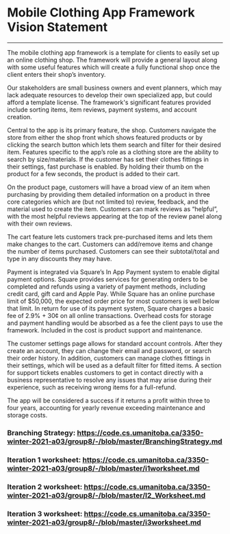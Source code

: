 # **Mobile Clothing App Framework Vision Statement**



---

The mobile clothing app framework is a template for clients to easily set up an online clothing shop. The framework will provide a general layout along with some useful features which will create a fully functional shop once the client enters their shop’s inventory.

Our stakeholders are small business owners and event planners, which may lack adequate resources to develop their own specialized app, but could afford a template license. The framework's significant features provided include sorting items, item reviews, payment systems, and account creation. 

Central to the app is its primary feature, the shop. Customers navigate the store from either the shop front which shows featured products or by clicking the search button which lets them search and filter for their desired item. Features specific to the app’s role as a clothing store are the ability to search by size/materials. If the customer has set their clothes fittings in their settings, fast purchase is enabled. By holding their thumb on the product for a few seconds, the product is added to their cart.

On the product page, customers will have a broad view of an item when purchasing by providing them detailed information on a product in three core categories which are (but not limited to) review, feedback, and the material used to create the item. Customers can mark reviews as “helpful”, with the most helpful reviews appearing at the top of the review panel along with their own reviews.

The cart feature lets customers track pre-purchased items and lets them make changes to the cart. Customers can add/remove items and change the number of items purchased. Customers can see their subtotal/total and type in any discounts they may have. 

Payment is integrated via Square’s In App Payment system to enable digital payment options. Square provides services for generating orders to be completed and refunds using a variety of payment methods, including credit card, gift card and Apple Pay. While Square has an online purchase limit of $50,000, the expected order price for most customers is well below that limit. In return for use of its payment system, Square charges a basic fee of 2.9% + 30¢  on all online transactions. Overhead costs for storage and payment handling would be absorbed as a fee the client pays to use the framework. Included in the cost is product support and maintenance.

The customer settings page allows for standard account controls. After they create an account, they can change their email and password, or search their order history. In addition, customers can manage clothes fittings in their settings, which will be used as a default filter for fitted items. A section for support tickets enables customers to get in contact directly with a business representative to resolve any issues that may arise during their experience, such as receiving wrong items for a full-refund.

The app will be considered a success if it returns a profit within three to four years, accounting for yearly revenue exceeding maintenance and storage costs.

### Branching Strategy: https://code.cs.umanitoba.ca/3350-winter-2021-a03/group8/-/blob/master/BranchingStrategy.md

### Iteration 1 worksheet: https://code.cs.umanitoba.ca/3350-winter-2021-a03/group8/-/blob/master/i1worksheet.md
### Iteration 2 worksheet: https://code.cs.umanitoba.ca/3350-winter-2021-a03/group8/-/blob/master/I2_Worksheet.md
### Iteration 3 worksheet: https://code.cs.umanitoba.ca/3350-winter-2021-a03/group8/-/blob/master/i3worksheet.md


